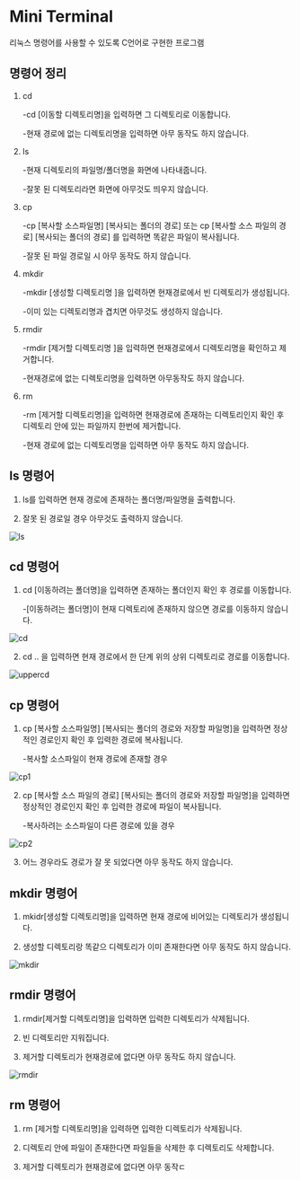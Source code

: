 # Mini Terminal
리눅스 명령어를 사용할 수 있도록 C언어로 구현한 프로그램

## 명령어 정리

1. cd
 
   -cd [이동할 디렉토리명]을 입력하면 그 디렉토리로 이동합니다.
   
   -현재 경로에 없는 디렉토리명을 입력하면 아무 동작도 하지 않습니다.
  
2. ls 
 
   -현재 디렉토리의 파일명/폴더명을 화면에 나타내줍니다.
 
   -잘못 된 디렉토리라면 화면에 아무것도 띄우지 않습니다.
 
3. cp 
 
   -cp [복사할 소스파일명] [복사되는 폴더의 경로] 또는 cp [복사할 소스 파일의 경로] [복사되는 폴더의 경로] 를 입력하면 똑같은 파일이 복사됩니다.
 
   -잘못 된 파일 경로일 시 아무 동작도 하지 않습니다.
 
4. mkdir
 
    -mkdir [생성할 디렉토리명 ]을 입력하면 현재경로에서 빈 디렉토리가 생성됩니다.
  
    -이미 있는 디렉토리명과 겹치면 아무것도 생성하지 않습니다.
 
5. rmdir
  
    -rmdir [제거할 디렉토리명 ]을 입력하면 현재경로에서 디렉토리명을 확인하고 제거합니다.
  
    -현재경로에 없는 디렉토리명을 입력하면 아무동작도 하지 않습니다.
 
 6. rm
 
    -rm [제거할 디렉토리명]을 입력하면 현재경로에 존재하는 디렉토리인지 확인 후 디렉토리 안에 있는 파일까지 한번에 제거합니다.
    
    -현재 경로에 없는 디렉토리명을 입력하면 아무 동작도 하지 않습니다.
 
## ls 명령어
1. ls를 입력하면 현재 경로에 존재하는 폴더명/파일명을 출력합니다.

2. 잘못 된 경로일 경우 아무것도 출력하지 않습니다.

![ls](https://user-images.githubusercontent.com/66424045/91551976-fe8f6300-e965-11ea-9c6e-b54e0c2179da.PNG)

 ## cd 명령어

 1. cd [이동하려는 폴더명]을 입력하면 존재하는 폴더인지 확인 후 경로를 이동합니다.

      -[이동하려는 폴더명]이 현재 디렉토리에 존재하지 않으면 경로를 이동하지 않습니다.
   
![cd](https://user-images.githubusercontent.com/66424045/91552378-aa38b300-e966-11ea-8954-249b1aefc708.PNG)



2. cd .. 을 입력하면 현재 경로에서 한 단계 위의 상위 디렉토리로 경로를 이동합니다.
  
 
![uppercd](https://user-images.githubusercontent.com/66424045/91552495-df450580-e966-11ea-82e7-29fd55b040cf.PNG)




## cp 명령어

1. cp [복사할 소스파일명] [복사되는 폴더의 경로와 저장할 파일명]을 입력하면   정상적인 경로인지 확인 후 입력한 경로에 복사됩니다.

   -복사할 소스파일이 현재 경로에 존재할 경우
  
![cp1](https://user-images.githubusercontent.com/66424045/91552578-000d5b00-e967-11ea-9132-da07598db1d6.PNG)




2.  cp [복사할 소스 파일의 경로] [복사되는 폴더의 경로와 저장할 파일명]을 입력하면 정상적인 경로인지 확인 후 입력한 경로에 파일이 복사됩니다.

    -복사하려는 소스파일이 다른 경로에 있을 경우


![cp2](https://user-images.githubusercontent.com/66424045/91552960-98a3db00-e967-11ea-814a-ac86c48ffc2c.PNG)


3. 어느 경우라도 경로가 잘 못 되었다면 아무 동작도 하지 않습니다.

## mkdir 명령어
1. mkidr[생성할 디렉토리명]을 입력하면 현재 경로에 비어있는 디렉토리가 생성됩니다.

2. 생성할 디렉토리랑 똑같으 디렉토리가 이미 존재한다면 아무 동작도 하지 않습니다.

![mkdir](https://user-images.githubusercontent.com/66424045/91553186-f33d3700-e967-11ea-9eb1-20f60fb86a7a.PNG)


## rmdir 명령어
1. rmdir[제거할 디렉토리명]을 입력하면 입력한 디렉토리가 삭제됩니다.

2. 빈 디렉토리만 지워집니다.

3. 제거할 디렉토리가 현재경로에 없다면 아무 동작도 하지 않습니다.

![rmdir](https://user-images.githubusercontent.com/66424045/91553402-4b743900-e968-11ea-8d13-a7e652acc905.PNG)


## rm 명령어

1. rm [제거할 디렉토리명]을 입력하면 입력한 디렉토리가 삭제됩니다.

2. 디렉토리 안에 파일이 존재한다면 파일들을 삭제한 후 디렉토리도 삭제합니다.

3. 제거할 디렉토리가 현재경로에 없다면 아무 동작ㄷ
<!--stackedit_data:
eyJoaXN0b3J5IjpbNTEyMTE0NTcxLC04NzY0MDUyMCwtMTEwMj
AxNzA2Niw2MDQyNDYxNSw2MzUwMzUyMTEsMTYxNzU4ODQ0Miwt
MTM3MzY5NTE0MF19
-->